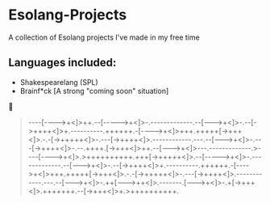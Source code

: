 # Esolang-Projects
A collection of Esolang projects I've made in my free time

## Languages included:
- Shakespearelang (SPL)
- Brainf*ck [A strong "coming soon" situation]
















👀
> ----[---->+<]>++.--[----->+<]>-.-------------.--[--->+<]>-.--[->++++<]>+.----------.++++++.-[---->+<]>+++.+++++[->+++<]>.-.-[->+++++<]>-.---[->++++<]>.------------.---.--[--->+<]>-.---[->++++<]>-.--.++++.[->+++<]>++.--[--->+<]>---.-------------.>----[---->+<]>.>++++++++++.+++[->+++++<]>.--[----->+<]>-.-------------.--[--->+<]>-.--[->++++<]>+.----------.++++++.-[---->+<]>+++.+++++[->+++<]>.-.-[->+++++<]>-.---[->++++<]>.------------.---.--[--->+<]>-.++[--->++<]>.-------.[--->+<]>-.+[->+++<]>.+++++++.--[->+++<]>+.>++++++++++.
